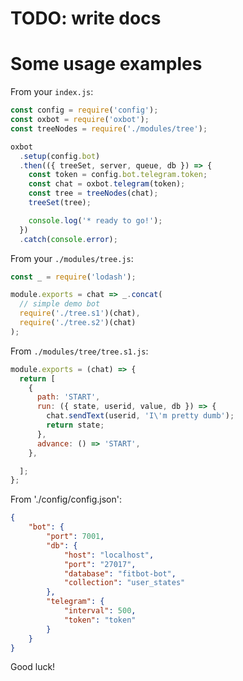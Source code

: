 # TODO: write docs

# Some usage examples

From your `index.js`:

```javascript
const config = require('config');
const oxbot = require('oxbot');
const treeNodes = require('./modules/tree');

oxbot
  .setup(config.bot)
  .then(({ treeSet, server, queue, db }) => {
    const token = config.bot.telegram.token;
    const chat = oxbot.telegram(token);
    const tree = treeNodes(chat);
    treeSet(tree);

    console.log('* ready to go!');
  })
  .catch(console.error);
```

From your `./modules/tree.js`:

```javascript
const _ = require('lodash');

module.exports = chat => _.concat(
  // simple demo bot
  require('./tree.s1')(chat),
  require('./tree.s2')(chat)
);
```

From `./modules/tree/tree.s1.js`:

```javascript
module.exports = (chat) => {
  return [
    {
      path: 'START',
      run: ({ state, userid, value, db }) => {
        chat.sendText(userid, 'I\'m pretty dumb');
        return state;
      },
      advance: () => 'START',
    },

  ];
};
```

From './config/config.json':

```json
{
    "bot": {
        "port": 7001,
        "db": {
            "host": "localhost",
            "port": "27017",
            "database": "fitbot-bot",
            "collection": "user_states"
        },
        "telegram": {
            "interval": 500,
            "token": "token"
        }
    }
}
```

Good luck!

